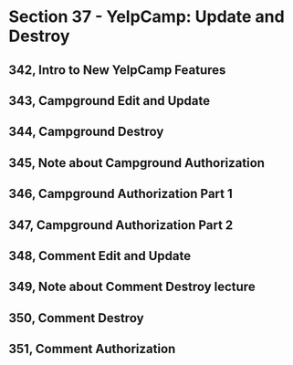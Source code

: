 # Section 37 - YelpCamp: Update and Destroy

## 342, Intro to New YelpCamp Features

## 343, Campground Edit and Update

## 344, Campground Destroy

## 345, Note about Campground Authorization

## 346, Campground Authorization Part 1

## 347, Campground Authorization Part 2

## 348, Comment Edit and Update

## 349, Note about Comment Destroy lecture

## 350, Comment Destroy

## 351, Comment Authorization
